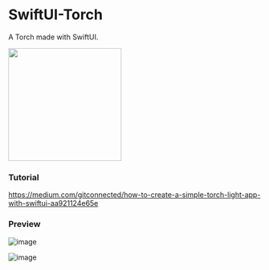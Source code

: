 # SwiftUI-Torch
A Torch made with SwiftUI.

<img width="225px" src="https://user-images.githubusercontent.com/54872601/183649480-5a522684-a0a6-4d6c-9d35-ba80ee3ccf20.png" />

### Tutorial
https://medium.com/gitconnected/how-to-create-a-simple-torch-light-app-with-swiftui-aa921124e65e

### Preview
![image](https://user-images.githubusercontent.com/54872601/210149786-28f656ac-22fa-4c65-9ab3-d6e121035a3d.png)

![image](https://user-images.githubusercontent.com/54872601/210149788-21b50b8a-016c-4397-86d0-55c856965ea0.png)
